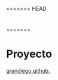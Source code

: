 <<<<<<< HEAD
# 
=======
# Proyecto
[grandiego.github.](https://grandiego07.github.io/Proyecto/)
>>>>>>> 
